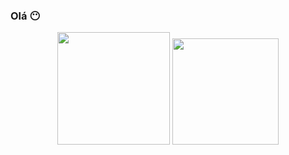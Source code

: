 ### **Olá** &#128566;


<div align="center">
    <img width="180sm" src="https://github-readme-stats.vercel.app/api?username=Luckas06&show_icons=true&theme=dark">
    <img width="170sm" src="https://github-readme-stats.vercel.app/api/top-langs/?username=Luckas06&layout=compact)](https://github.com/Luckas06/github-readme-stats">
</div>
